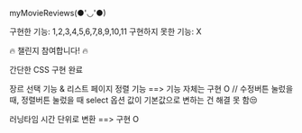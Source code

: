 myMovieReviews(●'◡'●)

구현한 기능: 1,2,3,4,5,6,7,8,9,10,11
구현하지 못한 기능: X



🔥 챌린지 참여합니다! 🔥

간단한 CSS 구현 완료

장르 선택 기능 & 리스트 페이지 정렬 기능 
==> 기능 자체는 구현 O // 수정버튼 눌렀을 때, 정렬버튼 눌렀을 때 select 옵션 값이 기본값으로 변하는 건 해결 못 함😒

러닝타임 시간 단위로 변환 
==> 구현 O

